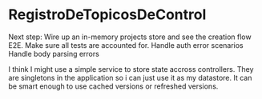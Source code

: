 # RegistroDeTopicosDeControl

Next step:
  Wire up an in-memory projects store and see the creation flow E2E.
  Make sure all tests are accounted for.
  Handle auth error scenarios
  Handle body parsing errors
  
  I think I might use a simple service to store state accross controllers. They are singletons in the application so i can just use it as my datastore.
  It can be smart enough to use cached versions or refreshed versions.